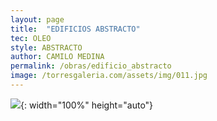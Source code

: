 ```yaml
---
layout: page
title:  "EDIFICIOS ABSTRACTO"
tec: OLEO
style: ABSTRACTO
author: CAMILO MEDINA
permalink: /obras/edificio_abstracto
image: /torresgaleria.com/assets/img/011.jpg
---
```


![](/torresgaleria.com/assets/img/011.jpg){: width="100%" height="auto"}

